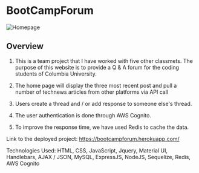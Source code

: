 # BootCampForum

![Homepage](https://github.com/kamalnyc17/kamalnyc17.github.io/blob/master/assets/images/Boot%20Camp%20Forum.jpg)
## Overview
1. This is a team project that I have worked with five other classmets. The purpose of this website is to provide a Q & A forum for the coding
students of Columbia University.

2. The home page will display the three most recent post and pull a number of technews articles from other platforms via API call

3. Users create a thread and / or add response to someone else's thread.

4. The user authentication is done through AWS Cognito.

5. To improve the response time, we have used Redis to cache the data.

Link to the deployed project:  https://bootcampforum.herokuapp.com/

Technologies Used: HTML, CSS, JavaScript, Jquery, Material UI, Handlebars, AJAX / JSON, MySQL, ExpressJS, NodeJS, Sequelize, Redis, AWS Cognito